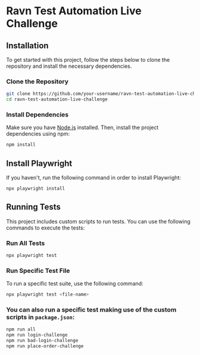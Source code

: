 # Ravn Test Automation Live Challenge

## Installation

To get started with this project, follow the steps below to clone the repository and install the necessary dependencies.

### Clone the Repository

```bash
git clone https://github.com/your-username/ravn-test-automation-live-challenge.git
cd ravn-test-automation-live-challenge
```

### Install Dependencies

Make sure you have [Node.js](https://nodejs.org/) installed. Then, install the project dependencies using npm:

```bash
npm install
```

## Install Playwright

If you haven't, run the following command in order to install Playwright:

```bash
npx playwright install
```

## Running Tests

This project includes custom scripts to run tests. You can use the following commands to execute the tests:

### Run All Tests

```bash
npx playwright test
```

### Run Specific Test File

To run a specific test suite, use the following command:

```bash
npx playwright test <file-name>
```

### You can also run a specific test making use of the custom scripts in **`package.json`**:

```bash
npm run all
npm run login-challenge
npm run bad-login-challenge
npm run place-order-challenge
```
